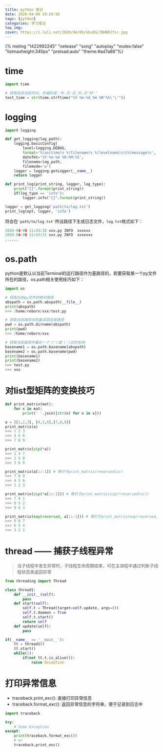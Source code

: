 ```yaml
---
title: python 笔记
date: 2020-04-09 19:29:56
tags: [python]
categories: 学习笔记
top_img:
cover: https://i.loli.net/2020/04/09/kbxQSLTBHNRJfsr.jpg
---
```


{% meting "1422992245" "netease" "song" "autoplay" "mutex:false" "listmaxheight:340px" "preload:auto" "theme:#ad7a86"%}

# time
```python
import time

# 获取系统当前时间，并编码成：年-月-日_时.分'秒''
test_time = str(time.strftime("%Y-%m-%d_%H.%M'%S\'\'"))
```

# logging
```python
import logging

def get_logging(log_path):
    logging.basicConfig(
        level=logging.DEBUG,
        format='%(asctime)s %(filename)s %(levelname)s\t%(message)s',
        datefmt='%Y-%m-%d %H:%M:%S',
        filename=log_path,
        filemode='w')
    logger = logging.getLogger(__name__)
    return logger

def print_log(print_string, logger, log_type):
    print("{}".format(print_string))
    if(log_type == 'info'):
        logger.info("{}".format(print_string))

logger = get_logging('path/to/log.txt')
print_log(opt, logger, 'info')
```
将会在`'path/to/log.txt'`所设路径下生成日志文件，`log.txt`格式如下：
```python
2020-04-08 11:43:30 xxx.py INFO  xxxxxx
2020-04-08 11:43:31 xxx.py INFO  xxxxxxx
......
```

# os.path
python是默认以当前Terminal的运行路径作为基路径的，若要获取某一个py文件所在的路径，os.path相关使用技巧如下：
```python
import os

# 获取当前py文件的绝对路径
abspath = os.path.abspath(__file__)
print(abspath)
>>> /home/reborn/xxx/test.py

# 获取当前路径中的最深层目录路径
pwd = os.path.dirname(abspath)
print(pwd)
>>> /home/reborn/xxx

# 获取当前路径中最后一个'/'(或'\')后的名称
basename1 = os.path.basename(abspath)
basename2 = os.path.basename(pwd)
print(basename1)
print(basename2)
>>> test.py
>>> xxx
```

# 对list型矩阵的变换技巧
```python
def print_matrix(mat):
    for x in mat:
        print(' '.join([str(n) for n in x]))

a = [[1,2,3], [4,5,6],[7,8,9]]
print_matrix(a)
>>> 1 2 3
>>> 4 5 6
>>> 7 8 9

print_matrix(zip(*a))
>>> 1 4 7
>>> 2 5 8
>>> 3 6 9

print_matrix(a[::-1]) # 等价于print_matrix(reversed(a))
>>> 7 8 9
>>> 4 5 6
>>> 1 2 3

print_matrix(zip(*a[::-1])) # 等价于print_matrix(zip(*reversed(a)))
>>> 7 4 1
>>> 8 5 2
>>> 9 6 3

print_matrix(map(reversed, a[::-1])) # 等价于print_matrix(map(reversed, reversed(a)))
>>> 9 8 7
>>> 6 5 4
>>> 3 2 1
```

# thread —— 捕获子线程异常
> 当子线程中发生异常时，子线程生命周期结束，可在主进程中通过判断子线程状态来返回异常

```python
from threading import Thread

class thread1:
    def __init__(self):
        pass
    def start(self):
        self.t = Thread(target=self.update, args=())
        self.t.daemon = True
        self.t.start()
        return self
    def update(self):
        pass

if(__name__ == '__main__'):
    tt = thread1()
    tt.start()
    while(1):
        if(not tt.t.is_alive()):
            raise Exception
```

# 打印异常信息
- traceback.print_exc(): 直接打印异常信息
- traceback.format_exc(): 返回异常信息的字符串，便于记录到日志中

```python
import traceback

try:
    # Some Exception
except:
    print(traceback.format_exc())
    # or
    traceback.print_exc()
```